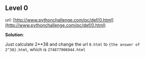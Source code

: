 ## Level 0

url: [http://www.pythonchallenge.com/pc/def/0.html](http://www.pythonchallenge.com/pc/def/0.html)

**Solution**:

Just calculate 2**38 and change the url ``0.html`` to ``{the answer of 2^38}.html``, which is ``274877906944.html``